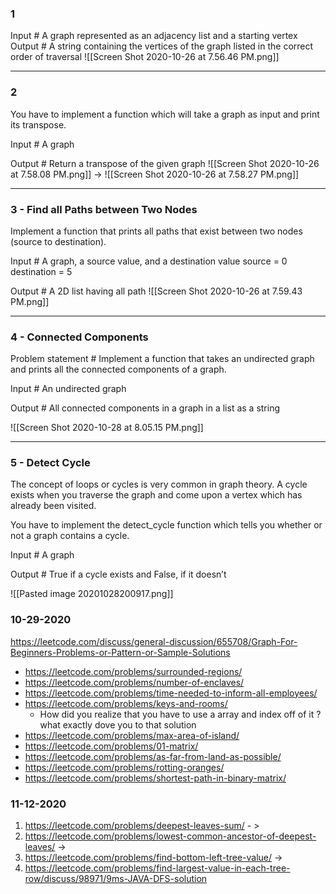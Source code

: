 ### 1 

Input #
A graph represented as an adjacency list and a starting vertex
Output #
A string containing the vertices of the graph listed in the correct order of traversal
![[Screen Shot 2020-10-26 at 7.56.46 PM.png]]


---

### 2 

	
You have to implement a function which will take a graph as input and print its transpose.

Input #
A graph

Output #
Return a transpose of the given graph
![[Screen Shot 2020-10-26 at 7.58.08 PM.png]] -> ![[Screen Shot 2020-10-26 at 7.58.27 PM.png]]


---
### 3 - Find all Paths between Two Nodes

Implement a function that prints all paths that exist between two nodes (source to destination).

Input #
A graph, a source value, and a destination value
source = 0 destination = 5

Output #
A 2D list having all path
![[Screen Shot 2020-10-26 at 7.59.43 PM.png]]

---

### 4 - Connected Components

Problem statement #
Implement a function that takes an undirected graph and prints all the connected components of a graph.

Input #
An undirected graph

Output #
All connected components in a graph in a list as a string

![[Screen Shot 2020-10-28 at 8.05.15 PM.png]]

---

### 5 - Detect Cycle

The concept of loops or cycles is very common in graph theory. A cycle exists when you traverse the graph and come upon a vertex which has already been visited.

You have to implement the detect_cycle function which tells you whether or not a graph contains a cycle.

Input #
A graph

Output #
True if a cycle exists and False, if it doesn’t

![[Pasted image 20201028200917.png]]


### 10-29-2020
https://leetcode.com/discuss/general-discussion/655708/Graph-For-Beginners-Problems-or-Pattern-or-Sample-Solutions


- https://leetcode.com/problems/surrounded-regions/
- https://leetcode.com/problems/number-of-enclaves/
- https://leetcode.com/problems/time-needed-to-inform-all-employees/
- https://leetcode.com/problems/keys-and-rooms/
	- How did you realize that you have to use a array and index off of it ? what exactly dove you to that solution
- https://leetcode.com/problems/max-area-of-island/
- https://leetcode.com/problems/01-matrix/
- https://leetcode.com/problems/as-far-from-land-as-possible/
- https://leetcode.com/problems/rotting-oranges/  
- https://leetcode.com/problems/shortest-path-in-binary-matrix/



### 11-12-2020
1. https://leetcode.com/problems/deepest-leaves-sum/ - > 
2. https://leetcode.com/problems/lowest-common-ancestor-of-deepest-leaves/ ->
3.  https://leetcode.com/problems/find-bottom-left-tree-value/  -> 
4.  https://leetcode.com/problems/find-largest-value-in-each-tree-row/discuss/98971/9ms-JAVA-DFS-solution